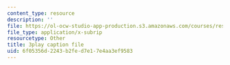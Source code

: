 ```yaml
---
content_type: resource
description: ''
file: https://ol-ocw-studio-app-production.s3.amazonaws.com/courses/res-6-007-signals-and-systems-spring-2011/6f05356d2243b2fed7e17e4aa3ef9583_KT3yNuY_FPM.srt
file_type: application/x-subrip
resourcetype: Other
title: 3play caption file
uid: 6f05356d-2243-b2fe-d7e1-7e4aa3ef9583
---
```

